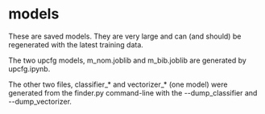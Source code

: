 # models

These are saved models. They are very large and can (and should) be
regenerated with the latest training data.

The two upcfg models, m_nom.joblib and m_bib.joblib are generated by
upcfg.ipynb.

The other two files, classifier_* and vectorizer_* (one model) were
generated from the finder.py command-line with the --dump_classifier
and --dump_vectorizer.
